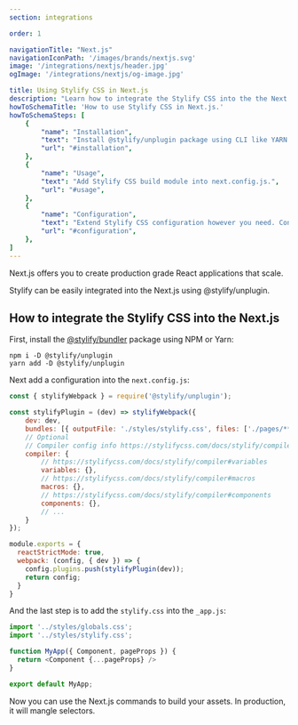 ```yaml
---
section: integrations

order: 1

navigationTitle: "Next.js"
navigationIconPath: '/images/brands/nextjs.svg'
image: '/integrations/nextjs/header.jpg'
ogImage: '/integrations/nextjs/og-image.jpg'

title: Using Stylify CSS in Next.js
description: "Learn how to integrate the Stylify CSS into the the Next.js. Code your Next.js website faster with Stylify CSS."
howToSchemaTitle: 'How to use Stylify CSS in Next.js.'
howToSchemaSteps: [
	{
		"name": "Installation",
		"text": "Install @stylify/unplugin package using CLI like YARN or NPM.",
		"url": "#installation",
	},
	{
		"name": "Usage",
		"text": "Add Stylify CSS build module into next.config.js.",
		"url": "#usage",
	},
	{
		"name": "Configuration",
		"text": "Extend Stylify CSS configuration however you need. Configure variables, components, custom selectors and a lot more.",
		"url": "#configuration",
	},
]
---
```


Next.js offers you to create production grade React applications that scale.

Stylify can be easily integrated into the Next.js using @stylify/unplugin.

<stack-blitz-link link="stylify-nextjs-template"></stack-blitz-link>

## How to integrate the Stylify CSS into the Next.js

First, install the [@stylify/bundler](/docs/unplugin) package using NPM or Yarn:

```
npm i -D @stylify/unplugin
yarn add -D @stylify/unplugin
```

Next add a configuration into the `next.config.js`:

```js
const { stylifyWebpack } = require('@stylify/unplugin');

const stylifyPlugin = (dev) => stylifyWebpack({
	dev: dev,
	bundles: [{ outputFile: './styles/stylify.css', files: ['./pages/**/*.js'] }],
	// Optional
	// Compiler config info https://stylifycss.com/docs/stylify/compiler#configuration
	compiler: {
		// https://stylifycss.com/docs/stylify/compiler#variables
		variables: {},
		// https://stylifycss.com/docs/stylify/compiler#macros
		macros: {},
		// https://stylifycss.com/docs/stylify/compiler#components
		components: {},
		// ...
	}
});

module.exports = {
  reactStrictMode: true,
  webpack: (config, { dev }) => {
    config.plugins.push(stylifyPlugin(dev));
    return config;
  }
}
```

And the last step is to add the `stylify.css` into the `_app.js`:

```js
import '../styles/globals.css';
import '../styles/stylify.css';

function MyApp({ Component, pageProps }) {
  return <Component {...pageProps} />
}

export default MyApp;
```

Now you can use the Next.js commands to build your assets. In production, it will mangle selectors.

<docs-unplugin-build-info bundler="Next"></docs-unplugin-build-info>

<where-to-next />
